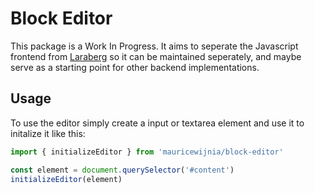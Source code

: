 # Block Editor

This package is a Work In Progress. It aims to seperate the Javascript frontend from [Laraberg](https://github.com/VanOns/laraberg) so it can be maintained seperately, and maybe serve as a starting point for other backend implementations.

## Usage

To use the editor simply create a input or textarea element and use it to initalize it like this:

```js
import { initializeEditor } from 'mauricewijnia/block-editor'

const element = document.querySelector('#content')
initializeEditor(element)
```